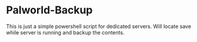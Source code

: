 # Palworld-Backup
This is just a simple powershell script for dedicated servers. Will locate save while server is running and backup the contents.
